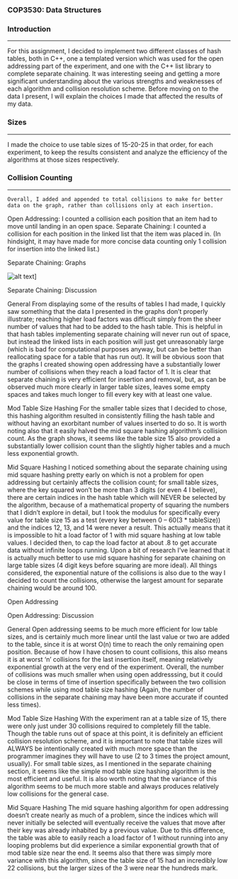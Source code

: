 ### COP3530: Data Structures


### Introduction
-------------------------------------------------------------------------------
For this assignment, I decided to implement two different classes of hash tables, both in C++, one a templated version which was used for the open addressing part of the experiment, and one with the C++ list library to complete separate chaining. It was interesting seeing and getting a more significant understanding about the various strengths and weaknesses of each algorithm and collision resolution scheme. Before moving on to the data I present, I will explain the choices I made that affected the results of my data.

### Sizes
-------------------------------------------------------------------------------
I made the choice to use table sizes of 15-20-25 in that order, for each experiment, to keep the results consistent and analyze the efficiency of the algorithms at those sizes respectively.
### Collision Counting
-------------------------------------------------------------------------------
	Overall, I added and appended to total collisions to make for better data on the graph, rather than collisions only at each insertion.
Open Addressing: I counted a collision each position that an item had to move until landing in an open space.
Separate Chaining: I counted a collision for each position in the linked list that the item was placed in.
(In hindsight, it may have made for more concise data counting only 1 collision for insertion into the linked list.)
	
Separate Chaining: Graphs

![alt text](https://i.imgur.com/JA7xl9b.png)]

Separate Chaining: Discussion

General
	From displaying some of the results of tables I had made, I quickly saw something that the data I presented in the graphs don’t properly illustrate; reaching higher load factors was difficult simply from the sheer number of values that had to be added to the hash table. This is helpful in that hash tables implementing separate chaining will never run out of space, but instead the linked lists in each position will just get unreasonably large (which is bad for computational purposes anyway, but can be better than reallocating space for a table that has run out). It will be obvious soon that the graphs I created showing open addressing have a substantially lower number of collisions when they reach a load factor of 1.
	It is clear that separate chaining is very efficient for insertion and removal, but, as can be observed much more clearly in larger table sizes, leaves some empty spaces and takes much longer to fill every key with at least one value.

Mod Table Size Hashing
	For the smaller table sizes that I decided to chose, this hashing algorithm resulted in consistently filling the hash table and without having an exorbitant number of values inserted to do so. It is worth noting also that it easily halved the mid square hashing algorithm’s collision count. As the graph shows, it seems like the table size 15 also provided a substantially lower collision count than the slightly higher tables and a much less exponential growth.

Mid Square Hashing
	I noticed something about the separate chaining using mid square hashing pretty early on which is not a problem for open addressing but certainly affects the collision count; for small table sizes, where the key squared won’t be more than 3 digits (or even 4 I believe), there are certain indices in the hash table which will NEVER be selected by the algorithm, because of a mathematical property of squaring the numbers that I didn’t explore in detail, but I took the modulus for specifically every value for table size 15 as a test (every key between 0 – 60(3 * tableSize)) and the indices 12, 13, and 14 were never a result. This actually means that it is impossible to hit a load factor of 1 with mid square hashing at low table values. I decided then, to cap the load factor at about .8 to get accurate data without infinite loops running. Upon a bit of research I’ve learned that it is actually much better to use mid square hashing for separate chaining on large table sizes (4 digit keys before squaring are more ideal). All things considered, the exponential nature of the collisions is also due to the way I decided to count the collisions, otherwise the largest amount for separate chaining would be around 100.	

Open Addressing

Open Addressing: Discussion

General
	Open addressing seems to be much more efficient for low table sizes, and is certainly much more linear until the last value or two are added to the table, since it is at worst O(n) time to reach the only remaining open position. Because of how I have chosen to count collisions, this also means it is at worst ‘n’ collisions for the last insertion itself, meaning relatively exponential growth at the very end of the experiment. Overall, the number of collisions was much smaller when using open addresssing, but it could be close in terms of time of insertion specifically between the two collision schemes while using mod table size hashing (Again, the number of collisions in the separate chaining may have been more accurate if counted less times).

Mod Table Size Hashing
	With the experiment ran at a table size of 15, there were only just under 30 collisions required to completely fill the table. Though the table runs out of space at this point, it is definitely an efficient collision resolution scheme, and it is important to note that table sizes will ALWAYS be intentionally created with much more space than the programmer imagines they will have to use (2 to 3 times the project amount, usually). For small table sizes, as I mentioned in the separate chaining section, it seems like the simple mod table size hashing algorithm is the most efficient and useful. It is also worth noting that the variance of this algorithm seems to be much more stable and always produces relatively low collisions for the general case.

Mid Square Hashing
	The mid square hashing algorithm for open addressing doesn’t create nearly as much of a problem, since the indices which will never initially be selected will eventually receive the values that move after their key was already inhabited by a previous value. Due to this difference, the table was able to easily reach a load factor of 1 without running into any looping problems but did experience a similar exponential growth that of mod table size near the end. It seems also that there was simply more variance with this algorithm, since the table size of 15 had an incredibly low 22 collisions, but the larger sizes of the 3 were near the hundreds mark. 

